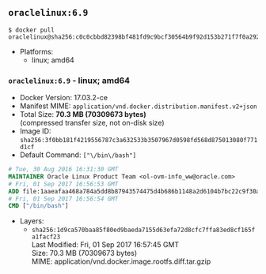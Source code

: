 ## `oraclelinux:6.9`

```console
$ docker pull oraclelinux@sha256:c0c0cbbd82398bf481fd9c9bcf30564b9f92d153b271f7f0a29239ade9964e7e
```

-	Platforms:
	-	linux; amd64

### `oraclelinux:6.9` - linux; amd64

-	Docker Version: 17.03.2-ce
-	Manifest MIME: `application/vnd.docker.distribution.manifest.v2+json`
-	Total Size: **70.3 MB (70309673 bytes)**  
	(compressed transfer size, not on-disk size)
-	Image ID: `sha256:3f0bb181f4219556787c3a632533b3507967d0598fd568d875013080f771d1cf`
-	Default Command: `["\/bin\/bash"]`

```dockerfile
# Tue, 30 Aug 2016 16:31:30 GMT
MAINTAINER Oracle Linux Product Team <ol-ovm-info_ww@oracle.com>
# Fri, 01 Sep 2017 16:56:53 GMT
ADD file:1aaeafaa468a784a5dd8b87943574475d4b686b1148a2d6104b7bc22c9f30a89 in / 
# Fri, 01 Sep 2017 16:56:54 GMT
CMD ["/bin/bash"]
```

-	Layers:
	-	`sha256:1d9ca570baa85f80ed9baeda7155d63efa72d8cfc7ffa83ed8cf165fa1facf23`  
		Last Modified: Fri, 01 Sep 2017 16:57:45 GMT  
		Size: 70.3 MB (70309673 bytes)  
		MIME: application/vnd.docker.image.rootfs.diff.tar.gzip
